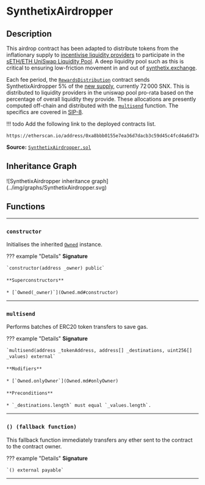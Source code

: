 # SynthetixAirdropper

## Description

This airdrop contract has been adapted to distribute tokens from the inflationary supply to [incentivise liquidity providers](../incentives.md#liquidity-providers) to participate in the [sETH/ETH UniSwap Liquidity Pool](https://etherscan.io/address/0xe9cf7887b93150d4f2da7dfc6d502b216438f244/#tokentxns). A deep liquidity pool such as this is critical to ensuring low-friction movement in and out of [synthetix.exchange](https://synthetix.exchange).

Each fee period, the [`RewardsDistribution`](RewardsDistribution.md) contract sends SynthetixAirdropper 5% of the [new supply](SupplySchedule.md), currently $72\,000$ SNX. This is distributed to liquidity providers in the uniswap pool pro-rata based on the percentage of overall liquidity they provide. These allocations are presently computed off-chain and distributed with the [`multisend`](#multisend) function. The specifics are covered in [SIP-8](https://sips.synthetix.io/sips/sip-8).

!!! todo
    Add the following link to the deployed contracts list.

    https://etherscan.io/address/0xa8bbb0155e7ea36d7dacb3c59d45c4fcd4a6d73e#code

**Source:** [`SynthetixAirdropper.sol`](https://github.com/Synthetixio/synthetix/blob/SynthetixAirdropper/contracts/SynthetixAirdropper.sol)

<section-sep />

## Inheritance Graph

<centered-image>
    ![SynthetixAirdropper inheritance graph](../img/graphs/SynthetixAirdropper.svg)
</centered-image>

<section-sep />

## Functions

---

### `constructor`

Initialises the inherited [`Owned`](Owned.md) instance.

??? example "Details"
    **Signature**

    `constructor(address _owner) public`

    **Superconstructors**

    * [`Owned(_owner)`](Owned.md#constructor)

---

### `multisend`

Performs batches of ERC20 token transfers to save gas.

??? example "Details"
    **Signature**

    `multisend(address _tokenAddress, address[] _destinations, uint256[] _values) external`

    **Modifiers**

    * [`Owned.onlyOwner`](Owned.md#onlyOwner)

    **Preconditions**

    * `_destinations.length` must equal `_values.length`.

---

### `() (fallback function)`

This fallback function immediately transfers any ether sent to the contract to the contract owner.

??? example "Details"
    **Signature**

    `() external payable`

---

<section-sep />
